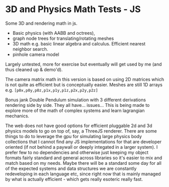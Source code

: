 # 3D and Physics Math Tests - JS
 Some 3D and rendering math in js. 
 
 - Basic physics (with AABB and octrees), 
 - graph node trees for translating/rotating meshes 
 - 3D math e.g. basic linear algebra and calculus. Efficient nearest neighbor search.
 - pinhole camera model

Largely untested, more for exercise but eventually will get used by me (and thus cleaned up & demo'd). 

The camera matrix math in this version is based on using 2D matrices which is not quite as efficient but is conceptually easier. Meshes are still 1D arrays e.g. `[p0x,p0y,p0z,p1x,p1y,p1z,p2x,p2y,p2z]`

Bonus jank Double Pendulum simulation with 3 different derivations rendering side by side. They all have... issues... 
This is being made to explore more of the math of complex systems and learn lagrangian mechanics.

The web does not have good options for efficient pluggable 2d and 3d physics models to go on top of, say, a ThreeJS renderer. There are some things to do to leverage the gpu for simulating large physics body collections that I cannot find any JS implementations for that are developer oriented (if not behind a paywall or deeply integated in a larger system). I prefer few to no dependencies and otherwise just keeping my object formats fairly standard and general across libraries so it's easier to mix and match based on my needs. Maybe there will be a standard some day for all of the expected systems and data structures we are constantly redeveloping in each language etc, since right now that is mainly managed by what is actually efficient - which gets really esoteric really fast.